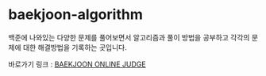 # baekjoon-algorithm

백준에 나와있는 다양한 문제를 풀어보면서 알고리즘과 풀이 방법을 공부하고 각각의 문제에 대한 해결방법을 기록하는 곳입니다.

바로가기 링크 : [BAEKJOON ONLINE JUDGE](https://www.acmicpc.net/user/infikei)
